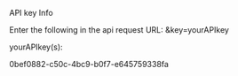 
API key Info 

Enter the following in the api request URL:
&key=yourAPIkey


yourAPIkey(s): 

0bef0882-c50c-4bc9-b0f7-e645759338fa